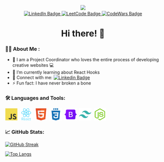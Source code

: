 <div align="center">
  <div id="header">
    <img src="https://media4.giphy.com/media/5eLDrEaRGHegx2FeF2/giphy.gif?cid=ecf05e47gr7nbqqfq3z1qvri7jcbb7qlf7wk8p9x2u0kg2j5&rid=giphy.gif&ct=s" width="200" play/>
  </div>
  <div id="badges">
    <a href="https://www.linkedin.com/in/jamesserra4/">
      <img src="https://img.shields.io/badge/LinkedIn-blue?style=for-the-badge&logo=linkedin&logoColor=white" alt="LinkedIn Badge"/>
    </a>
     <a href="https://leetcode.com/jamesserra4/">
      <img src="https://img.shields.io/badge/LeetCode-yellow?style=for-the-badge&logo=leetcode&logoColor=white" alt="LeetCode Badge"/>
    </a>
    <a href="https://www.codewars.com/users/James_Serra">
      <img src="https://img.shields.io/badge/CodeWars-red?style=for-the-badge&logo=codewars&logoColor=white" alt="CodeWars Badge"/>
    </a>
  </div>
  <!--<img src="https://komarev.com/ghpvc/?username=Jamesserra&style=flat-square&color=blue" alt=""/>-->
  <h1>
    Hi there!
    👋
  </h1>
</div>


<h3>
👨‍💻 About Me :
</h3>

  - 🔭 I am a Project Coordinator who loves the entire process of developing creative websites 💻
  - 🌱 I’m currently learning about React Hooks
  - 🤝 Connect with me: [![Linkedin Badge](https://img.shields.io/badge/-jamesserra4-blue?style=flat&logo=Linkedin&logoColor=white)](https://www.linkedin.com/in/jamesserra4/)
  - ⚡ Fun fact: I have never broken a bone  
  
<h3>
🛠 Languages and Tools:
</h3>
  
  <img src="https://github.com/devicons/devicon/blob/master/icons/javascript/javascript-original.svg" title="JavaScript" alt="JavaScript" width="40" height="40"/>&nbsp;
  <img src="https://github.com/devicons/devicon/blob/master/icons/react/react-original-wordmark.svg" title="React" alt="React" width="40" height="40"/>&nbsp;
  <img src="https://github.com/devicons/devicon/blob/master/icons/html5/html5-original.svg" title="HTML5" alt="HTML" width="40" height="40"/>&nbsp;
  <img src="https://github.com/devicons/devicon/blob/master/icons/css3/css3-plain-wordmark.svg"  title="CSS3" alt="CSS" width="40" height="40"/>&nbsp;
  <img src="https://github.com/devicons/devicon/blob/master/icons/bootstrap/bootstrap-original.svg" title="Bootstrap" alt="Bootstrap" width="40" height="40"/>&nbsp;
  <img src="https://github.com/devicons/devicon/blob/master/icons/tailwindcss/tailwindcss-plain.svg" title="Tailwind" alt="Tailwind" width="40" height="40"/>&nbsp;
  <img src="https://github.com/devicons/devicon/blob/master/icons/nodejs/nodejs-original.svg" title="NODEJS" alt="NODEJS" width="40" height="40"/>&nbsp;
  
<h3>
 📈 GitHub Stats:
</h3>
  
[![GitHub Streak](http://github-readme-streak-stats.herokuapp.com?user=Jamesserra&theme=dark&background=000000)](https://git.io/streak-stats)

[![Top Langs](https://github-readme-stats.vercel.app/api/top-langs/?username=Jamesserra&layout=compact&theme=vision-friendly-dark)](https://github.com/anuraghazra/github-readme-stats)

  
  
